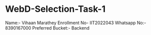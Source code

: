 # WebD-Selection-Task-1
Name:- Vihaan Marathey
Enrollment No- IIT2022043
Whatsapp No:- 8390167000
Preferred Bucket:- Backend
